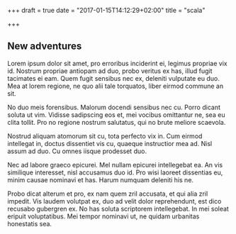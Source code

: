 +++
draft = true
date = "2017-01-15T14:12:29+02:00"
title = "scala"

+++

## New adventures

Lorem ipsum dolor sit amet, pro erroribus inciderint ei, legimus propriae vix id. Nostrum propriae antiopam ad duo, probo veritus ex has, illud fugit tacimates ei eam. Quem fugit sensibus nec ex, deleniti vulputate eu duo. Mea at lorem regione, ne quo alii tale torquatos, liber eirmod commune an sit.

No duo meis forensibus. Malorum docendi sensibus nec cu. Porro dicant soluta ut vim. Vidisse sadipscing eos et, mei vocibus omittantur ne, sea eu clita tollit. Pro no regione nostrum salutatus, qui no brute meliore scaevola.

Nostrud aliquam atomorum sit cu, tota perfecto vix in. Cum eirmod intellegat in, doctus dissentiet vis cu, quaeque instructior mea ad. Nisl assum ad duo. Cu omnes iisque prodesset duo.

Nec ad labore graeco epicurei. Mel nullam epicurei intellegebat ea. An vis similique interesset, nisl accusamus duo id. Pro wisi laoreet dissentias eu, minim causae nominavi et has. Harum numquam deleniti his ne.

Probo dicat alterum et pro, ex nam quem zril accusata, et qui alia zril impedit. Vis laudem volutpat ex, duo ad velit dolor reprehendunt, est dico recusabo gubergren ex. No has soluta scriptorem intellegebat. In mei soleat eripuit voluptatibus. Mei tempor nominavi ut, ne quidam urbanitas honestatis sea.
